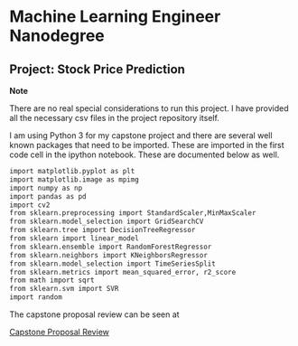 # Machine Learning Engineer Nanodegree

## Project: Stock Price Prediction

**Note**

There are no real special considerations to run this project.
I have provided all the necessary csv files in the project repository itself.

I am using Python 3 for my capstone project and there are several well known packages that need to be imported. These are imported in the first code cell in the ipython notebook. These are documented below as well.

```sh
import matplotlib.pyplot as plt
import matplotlib.image as mpimg
import numpy as np
import pandas as pd
import cv2
from sklearn.preprocessing import StandardScaler,MinMaxScaler
from sklearn.model_selection import GridSearchCV
from sklearn.tree import DecisionTreeRegressor
from sklearn import linear_model
from sklearn.ensemble import RandomForestRegressor
from sklearn.neighbors import KNeighborsRegressor
from sklearn.model_selection import TimeSeriesSplit
from sklearn.metrics import mean_squared_error, r2_score
from math import sqrt
from sklearn.svm import SVR
import random
```

The capstone proposal review can be seen at

[Capstone Proposal Review](https://review.udacity.com/#!/reviews/935978)
